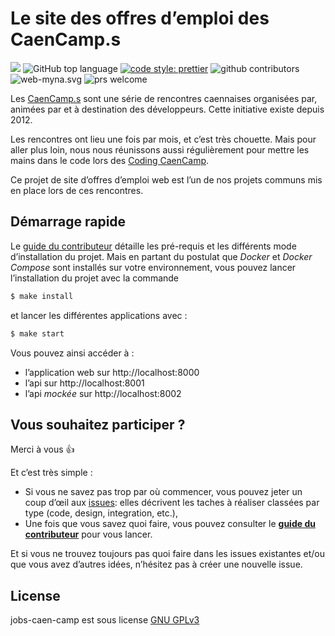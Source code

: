 # Le site des offres d’emploi des CaenCamp.s

![](https://github.com/CaenCamp/jobs-caen-camp/workflows/test/badge.svg) ![GitHub top language](https://img.shields.io/github/languages/top/CaenCamp/jobs-caen-camp.svg) [![code style: prettier](https://img.shields.io/badge/code_style-prettier-ff69b4.svg?style=flat-square)](https://github.com/prettier/prettier) ![github contributors](https://img.shields.io/github/contributors/CaenCamp/jobs-caen-camp.svg) ![web-myna.svg](https://img.shields.io/github/license/CaenCamp/jobs-caen-camp.svg) ![prs welcome](https://img.shields.io/badge/prs-welcome-brightgreen.svg)

Les [CaenCamp.s](https://www.caen.camp) sont une série de rencontres caennaises organisées par, animées par et à destination des développeurs. Cette initiative existe depuis 2012.

Les rencontres ont lieu une fois par mois, et c’est très chouette. Mais pour aller plus loin, nous nous réunissons aussi régulièrement pour mettre les mains dans le code lors des [Coding CaenCamp](https://www.caen.camp/coding-caen-camp).

Ce projet de site d’offres d’emploi web est l’un de nos projets communs mis en place lors de ces rencontres.

## Démarrage rapide

Le [guide du contributeur](./.github/CONTRIBUTING.md#installer-le-projet) détaille les pré-requis et les différents mode d’installation du projet. Mais en partant du postulat que _Docker_ et _Docker Compose_ sont installés sur votre environnement, vous pouvez lancer l’installation du projet avec la commande

```bash
$ make install
```

et lancer les différentes applications avec :

```bash
$ make start
```

Vous pouvez ainsi accéder à :

- l’application web sur http://localhost:8000
- l’api sur http://localhost:8001
- l’api _mockée_ sur http://localhost:8002

## Vous souhaitez participer ?

Merci à vous :+1:

Et c’est très simple :

- Si vous ne savez pas trop par où commencer, vous pouvez jeter un coup d’œil aux [issues](https://github.com/CaenCamp/jobs-caen-camp/issues): elles décrivent les taches à réaliser classées par type (code, design, integration, etc.),
- Une fois que vous savez quoi faire, vous pouvez consulter le [**guide du contributeur**](.github/CONTRIBUTING.md) pour vous lancer.

Et si vous ne trouvez toujours pas quoi faire dans les issues existantes et/ou que vous avez d’autres idées, n’hésitez pas à créer une nouvelle issue.

## License

jobs-caen-camp est sous license [GNU GPLv3](LICENSE)
